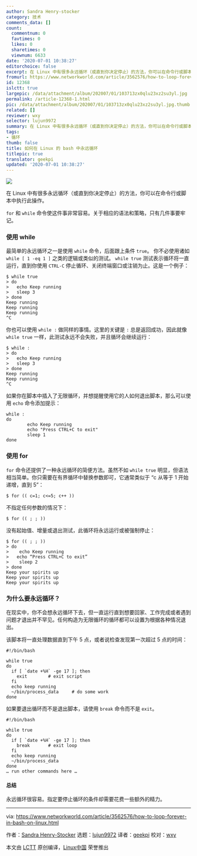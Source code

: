 ```yaml
---
author: Sandra Henry-stocker
category: 技术
comments_data: []
count:
  commentnum: 0
  favtimes: 0
  likes: 0
  sharetimes: 0
  viewnum: 6633
date: '2020-07-01 10:38:27'
editorchoice: false
excerpt: 在 Linux 中有很多永远循环（或直到你决定停止）的方法，你可以在命令行或脚本中执行此操作。
fromurl: https://www.networkworld.com/article/3562576/how-to-loop-forever-in-bash-on-linux.html
id: 12368
islctt: true
largepic: /data/attachment/album/202007/01/103713zx0qlu23xz2su3yl.jpg
permalink: /article-12368-1.html
pic: /data/attachment/album/202007/01/103713zx0qlu23xz2su3yl.jpg.thumb.jpg
related: []
reviewer: wxy
selector: lujun9972
summary: 在 Linux 中有很多永远循环（或直到你决定停止）的方法，你可以在命令行或脚本中执行此操作。
tags:
- 循环
thumb: false
title: 如何在 Linux 的 bash 中永远循环
titlepic: true
translator: geekpi
updated: '2020-07-01 10:38:27'
---
```


![](/data/attachment/album/202007/01/103713zx0qlu23xz2su3yl.jpg)


在 Linux 中有很多永远循环（或直到你决定停止）的方法，你可以在命令行或脚本中执行此操作。


`for` 和 `while` 命令使这件事非常容易。关于相应的语法和策略，只有几件事要牢记。


### 使用 while


最简单的永远循环之一是使用 `while` 命令，后面跟上条件 `true`。 你不必使用诸如 `while [ 1 -eq 1 ]` 之类的逻辑或类似的测试。 `while true` 测试表示循环将一直运行，直到你使用 `CTRL-C` 停止循环、关闭终端窗口或注销为止。这是一个例子：



```
$ while true
> do
>   echo Keep running
>   sleep 3
> done
Keep running
Keep running
Keep running
^C

```

你也可以使用 `while :` 做同样的事情。这里的关键是 `:` 总是返回成功，因此就像 `while true` 一样，此测试永远不会失败，并且循环会继续运行：



```
$ while :
> do
>   echo Keep running
>   sleep 3
> done
Keep running
Keep running
^C

```

如果你在脚本中插入了无限循环，并想提醒使用它的人如何退出脚本，那么可以使用 `echo` 命令添加提示：



```
while :
do
        echo Keep running
        echo "Press CTRL+C to exit"
        sleep 1
done

```

### 使用 for


`for` 命令还提供了一种永远循环的简便方法。虽然不如 `while true` 明显，但语法相当简单。你只需要在有界循环中替换参数即可，它通常类似于 “c 从等于 1 开始递增，直到 5”：



```
$ for (( c=1; c<=5; c++ ))

```

不指定任何参数的情况下：



```
$ for (( ; ; ))

```

没有起始值、增量或退出测试，此循环将永远运行或被强制停止：



```
$ for (( ; ; ))
> do
>    echo Keep running
>   echo “Press CTRL+C to exit”
>    sleep 2
> done
Keep your spirits up
Keep your spirits up
Keep your spirits up

```

### 为什么要永远循环？


在现实中，你不会想永远循环下去，但一直运行直到想要回家、工作完成或者遇到问题才退出并不罕见。任何构造为无限循环的循环都可以设置为根据各种情况退出。


该脚本将一直处理数据直到下午 5 点，或者说检查发现第一次超过 5 点的时间：



```
#!/bin/bash

while true
do
  if [ `date +%H` -ge 17 ]; then
    exit        # exit script
  fi
  echo keep running
  ~/bin/process_data     # do some work
done

```

如果要退出循环而不是退出脚本，请使用 `break` 命令而不是 `exit`。



```
#!/bin/bash

while true
do
  if [ `date +%H` -ge 17 ]; then
    break       # exit loop
  fi
  echo keep running
  ~/bin/process_data
done
… run other commands here …

```

#### 总结


永远循环很容易。指定要停止循环的条件却需要花费一些额外的精力。




---


via: <https://www.networkworld.com/article/3562576/how-to-loop-forever-in-bash-on-linux.html>


作者：[Sandra Henry-Stocker](https://www.networkworld.com/author/Sandra-Henry_Stocker/) 选题：[lujun9972](https://github.com/lujun9972) 译者：[geekpi](https://github.com/geekpi) 校对：[wxy](https://github.com/wxy)


本文由 [LCTT](https://github.com/LCTT/TranslateProject) 原创编译，[Linux中国](https://linux.cn/) 荣誉推出
